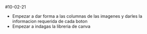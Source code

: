 #10-02-21
- Empezar a dar forma a las columnas de las imagenes y darles la informacion requerida de cada boton
- Empezar a indagas la libreria de canva
